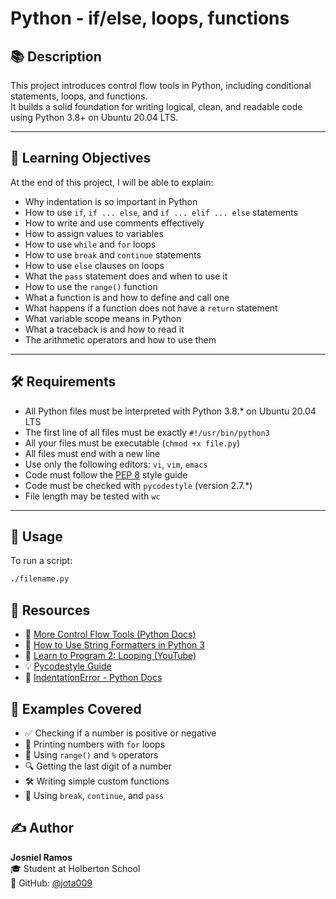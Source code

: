 # Python - if/else, loops, functions

## 📚 Description

This project introduces control flow tools in Python, including conditional statements, loops, and functions.  
It builds a solid foundation for writing logical, clean, and readable code using Python 3.8+ on Ubuntu 20.04 LTS.

---

## 🎯 Learning Objectives

At the end of this project, I will be able to explain:

- Why indentation is so important in Python
- How to use `if`, `if ... else`, and `if ... elif ... else` statements
- How to write and use comments effectively
- How to assign values to variables
- How to use `while` and `for` loops
- How to use `break` and `continue` statements
- How to use `else` clauses on loops
- What the `pass` statement does and when to use it
- How to use the `range()` function
- What a function is and how to define and call one
- What happens if a function does not have a `return` statement
- What variable scope means in Python
- What a traceback is and how to read it
- The arithmetic operators and how to use them

---

## 🛠️ Requirements

- All Python files must be interpreted with Python 3.8.* on Ubuntu 20.04 LTS
- The first line of all files must be exactly `#!/usr/bin/python3`
- All your files must be executable (`chmod +x file.py`)
- All files must end with a new line
- Use only the following editors: `vi`, `vim`, `emacs`
- Code must follow the [PEP 8](https://peps.python.org/pep-0008/) style guide
- Code must be checked with `pycodestyle` (version 2.7.*)
- File length may be tested with `wc`

---

## 🔧 Usage

To run a script:

```bash
./filename.py
```

## 🔗 Resources

- 📖 [More Control Flow Tools (Python Docs)](https://docs.python.org/3/tutorial/controlflow.html#more-control-flow-tools)
- 🧾 [How to Use String Formatters in Python 3](https://realpython.com/python-f-strings/)
- 🎥 [Learn to Program 2: Looping (YouTube)](https://www.youtube.com/watch?v=6iF8Xb7Z3wQ)
- 💡 [Pycodestyle Guide](https://pycodestyle.readthedocs.io/en/latest/)
- 🧱 [IndentationError - Python Docs](https://docs.python.org/3/reference/lexical_analysis.html#indentation)

## 🧠 Examples Covered

- ✅ Checking if a number is positive or negative
- 🔁 Printing numbers with `for` loops
- 🔢 Using `range()` and `%` operators
- 🔍 Getting the last digit of a number
- 🛠️ Writing simple custom functions
- 🚫 Using `break`, `continue`, and `pass`

## ✍️ Author

**Josniel Ramos**  
🎓 Student at Holberton School  
🔗 GitHub: [@jota009](https://github.com/jota009)
